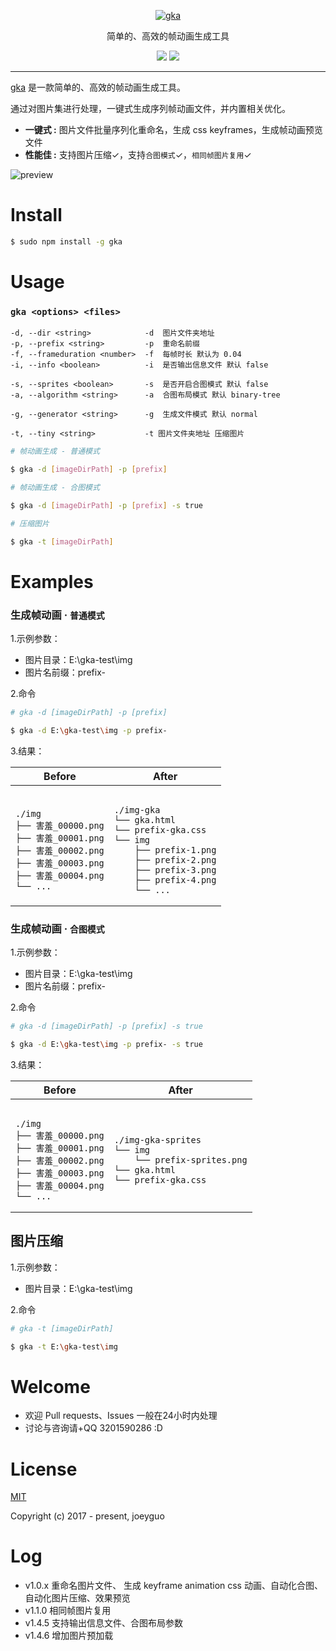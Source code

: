 
<p align="center">
  <a href ="https://github.com/joeyguo/gka"><img alt="gka" src="https://user-images.githubusercontent.com/10385585/27863888-bb5e4826-61be-11e7-8994-4b19bb49bb22.png"></a>
</p>
<p align="center">
简单的、高效的帧动画生成工具
</p>
<p align="center">
<a href="https://www.npmjs.org/package/gka"><img src="https://img.shields.io/npm/v/gka.svg?style=flat"></a>
<a href="https://github.com/joeyguo/gka#license"><img src="https://img.shields.io/badge/license-MIT-blue.svg"></a>
</p>

--- 

[gka](https://github.com/joeyguo/gka) 是一款简单的、高效的帧动画生成工具。

通过对图片集进行处理，一键式生成序列帧动画文件，并内置相关优化。

* **一键式 :**  图片文件批量序列化重命名，生成 css keyframes，生成帧动画预览文件
* **性能佳 :**  支持图片压缩✓，支持`合图模式`✓，`相同帧图片复用`✓

![preview](https://cloud.githubusercontent.com/assets/10385585/24502038/ac4bd9f2-157e-11e7-87e0-a9a44aaffafa.gif)

# Install

```sh
$ sudo npm install -g gka
```

# Usage

### `gka <options> <files>`

```
-d, --dir <string>            -d  图片文件夹地址
-p, --prefix <string>         -p  重命名前缀
-f, --frameduration <number>  -f  每帧时长 默认为 0.04
-i, --info <boolean>          -i  是否输出信息文件 默认 false

-s, --sprites <boolean>       -s  是否开启合图模式 默认 false
-a, --algorithm <string>      -a  合图布局模式 默认 binary-tree

-g, --generator <string>      -g  生成文件模式 默认 normal

-t, --tiny <string>           -t 图片文件夹地址 压缩图片
```


```sh
# 帧动画生成 - 普通模式

$ gka -d [imageDirPath] -p [prefix] 
```

```sh
# 帧动画生成 - 合图模式

$ gka -d [imageDirPath] -p [prefix] -s true
```

```sh
# 压缩图片

$ gka -t [imageDirPath]
```

# Examples

### 生成帧动画 &middot; `普通模式`

1.示例参数： 

- 图片目录：E:\gka-test\img
- 图片名前缀：prefix-

2.命令

```sh
# gka -d [imageDirPath] -p [prefix] 

$ gka -d E:\gka-test\img -p prefix-
```

3.结果： 
<table>
    <thead>
        <tr><th>Before</th><th>After</th></tr>
    </thead>
    <tbody>
        <tr>
            <td><pre><code>
./img
├── 害羞_00000.png
├── 害羞_00001.png
├── 害羞_00002.png
├── 害羞_00003.png
├── 害羞_00004.png
└── ...
</code></pre></td>
<td><pre><code>
./img-gka
└── gka.html
└── prefix-gka.css
└── img
    ├── prefix-1.png
    ├── prefix-2.png
    ├── prefix-3.png
    ├── prefix-4.png
    └── ...
</code></pre></td>
        </tr>
    </tbody>
</table>

### 生成帧动画 &middot; `合图模式`

1.示例参数： 

- 图片目录：E:\gka-test\img
- 图片名前缀：prefix-

2.命令

```sh
# gka -d [imageDirPath] -p [prefix] -s true

$ gka -d E:\gka-test\img -p prefix- -s true
```

3.结果： 
<table>
    <thead>
        <tr><th>Before</th><th>After</th></tr>
    </thead>
    <tbody>
        <tr>
            <td><pre><code>
./img
├── 害羞_00000.png
├── 害羞_00001.png
├── 害羞_00002.png
├── 害羞_00003.png
├── 害羞_00004.png
└── ...
</code></pre></td>
<td><pre><code> 
./img-gka-sprites
└── img
    └── prefix-sprites.png
└── gka.html
└── prefix-gka.css
</code></pre></td>
        </tr>
    </tbody>
</table>

## 图片压缩

1.示例参数： 

- 图片目录：E:\gka-test\img

2.命令
```sh
# gka -t [imageDirPath]

$ gka -t E:\gka-test\img
```

# Welcome

* 欢迎 Pull requests、Issues 一般在24小时内处理
* 讨论与咨询请+QQ 3201590286  :D

# License

[MIT](./LICENSE) 

Copyright (c) 2017 - present, joeyguo

# Log

- v1.0.x 重命名图片文件、 生成 keyframe animation css 动画、自动化合图、自动化图片压缩、效果预览
- v1.1.0 相同帧图片复用
- v1.4.5 支持输出信息文件、合图布局参数
- v1.4.6 增加图片预加载
